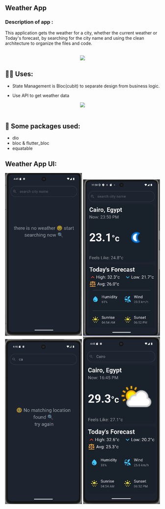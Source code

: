 ## Weather App

### Description of app :
This application gets the weather for a city, whether the current weather or Today's forecast, by searching for the city name and using the clean architecture to organize the files and code.

<br>
<div align="center">
    <img src="https://user-images.githubusercontent.com/73097560/115834477-dbab4500-a447-11eb-908a-139a6edaec5c.gif" />
</div>

## 🙋‍♂️ Uses:

- State Management is Bloc(cubit) to separate design from business logic.

- Use API to get weather data

<div align="center">
    <img src="https://user-images.githubusercontent.com/73097560/115834477-dbab4500-a447-11eb-908a-139a6edaec5c.gif" />
</div>
<br>


## 🚀 Some packages used:

- dio
- bloc & flutter_bloc
- equatable


## Weather App UI:

<p float="left">
  <img src="weather screens/Screenshot 2025-06-02 164532.png" width="250"/>
  <img src="weather screens/Screenshot 2025-06-01 235856.png" width="250"/>
  <img src="weather screens/Screenshot 2025-06-02 164641.png" width="250"/>
  <img src="weather screens/Screenshot 2025-06-02 164552.png" width="250"/>
</p>
